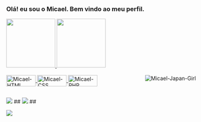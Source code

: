 ### Olá! eu sou o Micael. Bem vindo ao meu perfil.

<div>
  <a href="https://github.com/MicaelChaves">
  <img height="130em" src="https://github-readme-stats.vercel.app/api?username=MicaelChaves&show_icons=true&theme=dark&include_all_commits=true&count_private=true"/>
  <img height="130em" src="https://github-readme-stats.vercel.app/api/top-langs/?username=MicaelChaves&layout=compact&langs_count=7&theme=dark"/>
</div>
  
<div style="display: inline_block"><br>
  <img align="center" alt="Micael-HTML" height="30" width="78" src="https://img.shields.io/badge/HTML5-E34F26?style=for-the-badge&logo=html5&logoColor=white">
  <img align="center" alt="Micael-CSS" height="30" width="78" src="https://img.shields.io/badge/CSS3-1572B6?style=for-the-badge&logo=css3&logoColor=white">
  <img align="center" alt="Micael-PHP" height="30" width="78" src="https://img.shields.io/badge/PHP-777BB4?style=for-the-badge&logo=php&logoColor=white">
  
  <img align="right" alt="Micael-Japan-Girl" src="https://cdn.discordapp.com/attachments/795358919417397249/825430589581688872/hi.gif">
</div>
  
  ##

  <div>
  <a href="https://www.instagram.com/micael.chaves_/" target="_blank"> <img src="https://img.shields.io/badge/Instagram-E4405F?style=for-the-badge&logo=instagram&logoColor=white" target="_blank"></a>
  ##
  <a href = "mailto:micaelgpchaves@gmail.com"><img src="https://img.shields.io/badge/Gmail-D14836?style=for-the-badge&logo=gmail&logoColor=white" target="_blank"></a>
  ##
  <!--<a href="https://discord.gg/" target="_blank"><img src="https://img.shields.io/badge/Discord-7289DA?style=for-the-badge&logo=discord&logoColor=white" target="_blank"></a>-->
  
  <a href="https://t.me/MicaelChaves" target="_blank"><img src="https://img.shields.io/badge/Telegram-2CA5E0?style=for-the-badge&logo=telegram&logoColor=white" target="_blank"></a>
  </div>
